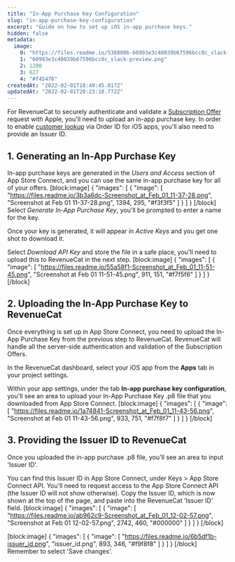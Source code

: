 ```yaml
---
title: "In-App Purchase Key Configuration"
slug: "in-app-purchase-key-configuration"
excerpt: "Guide on how to set up iOS in-app purchase keys."
hidden: false
metadata: 
  image: 
    0: "https://files.readme.io/536800b-60993e3c40039b67596bcc8c_slack-preview.png"
    1: "60993e3c40039b67596bcc8c_slack-preview.png"
    2: 1200
    3: 627
    4: "#f45476"
createdAt: "2022-02-01T18:49:45.017Z"
updatedAt: "2022-02-01T20:23:18.772Z"
---
```

For RevenueCat to securely authenticate and validate a [Subscription Offer](https://docs.revenuecat.com/docs/ios-subscription-offers) request with Apple, you'll need to upload an in-app purchase key. In order to enable [customer lookup](https://docs.revenuecat.com/docs/customer-lists#find-an-individual-customer) via Order ID for iOS apps, you'll also need to provide an Issuer ID.


## 1. Generating an In-App Purchase Key

In-app purchase keys are generated in the *Users and Access* section of App Store Connect, and you can use the same in-app purchase key for all of your offers.
[block:image]
{
  "images": [
    {
      "image": [
        "https://files.readme.io/3b3a6dc-Screenshot_at_Feb_01_11-37-28.png",
        "Screenshot at Feb 01 11-37-28.png",
        1394,
        295,
        "#f3f3f5"
      ]
    }
  ]
}
[/block]
Select *Generate In-App Purchase Key*, you'll be prompted to enter a name for the key. 

Once your key is generated, it will appear in *Active Keys* and you get one shot to download it. 

Select *Download API Key* and store the file in a safe place, you'll need to upload this to RevenueCat in the next step.
[block:image]
{
  "images": [
    {
      "image": [
        "https://files.readme.io/55a58f1-Screenshot_at_Feb_01_11-51-45.png",
        "Screenshot at Feb 01 11-51-45.png",
        911,
        151,
        "#f7f5f6"
      ]
    }
  ]
}
[/block]
## 2. Uploading the In-App Purchase Key to RevenueCat

Once everything is set up in App Store Connect, you need to upload the In-App Purchase Key from the previous step to RevenueCat. RevenueCat will handle all the server-side authentication and validation of the Subscription Offers.

In the RevenueCat dashboard, select your iOS app from the **Apps** tab in your project settings.

Within your app settings, under the tab **In-app purchase key configuration**, you'll see an area to upload your In-App Purchase Key .p8 file that you downloaded from App Store Connect.
[block:image]
{
  "images": [
    {
      "image": [
        "https://files.readme.io/1a74841-Screenshot_at_Feb_01_11-43-56.png",
        "Screenshot at Feb 01 11-43-56.png",
        933,
        751,
        "#f7f8f7"
      ]
    }
  ]
}
[/block]
## 3. Providing the Issuer ID to RevenueCat
Once you uploaded the in-app purchase .p8 file, you'll see an area to input 'Issuer ID'.

You can find this Issuer ID in App Store Connect, under Keys > App Store Connect API. You'll need to request access to the App Store Connect API (the Issuer ID will not show otherwise). Copy the Issuer ID, which is now shown at the top of the page, and paste into the RevenueCat 'Issuer ID' field. 
[block:image]
{
  "images": [
    {
      "image": [
        "https://files.readme.io/ab962c9-Screenshot_at_Feb_01_12-02-57.png",
        "Screenshot at Feb 01 12-02-57.png",
        2742,
        460,
        "#000000"
      ]
    }
  ]
}
[/block]

[block:image]
{
  "images": [
    {
      "image": [
        "https://files.readme.io/6b5df1b-issuer_id.png",
        "issuer_id.png",
        893,
        346,
        "#f9f8f8"
      ]
    }
  ]
}
[/block]
Remember to select 'Save changes'.